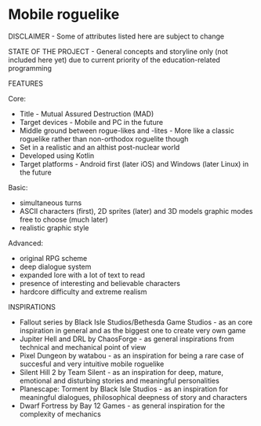 # Mobile roguelike
DISCLAIMER - Some of attributes listed here are subject to change

STATE OF THE PROJECT - General concepts and storyline only (not included here yet) due to current priority of the education-related programming

FEATURES

Core:

- Title - Mutual Assured Destruction (MAD)
- Target devices - Mobile and PC in the future
- Middle ground between rogue-likes and -lites - More like a classic roguelike rather than non-orthodox roguelite though
- Set in a realistic and an althist post-nuclear world
- Developed using Kotlin
- Target platforms - Android first (later iOS) and Windows (later Linux) in the future

Basic:

- simultaneous turns
- ASCII characters (first), 2D sprites (later) and 3D models graphic modes free to choose (much later)
- realistic graphic style

Advanced:

- original RPG scheme
- deep dialogue system
- expanded lore with a lot of text to read
- presence of interesting and believable characters
- hardcore difficulty and extreme realism

INSPIRATIONS

- Fallout series by Black Isle Studios/Bethesda Game Studios - as an core inspiration in general and as the biggest one to create very own game
- Jupiter Hell and DRL by ChaosForge - as general inspirations from technical and mechanical point of view
- Pixel Dungeon by watabou - as an inspiration for being a rare case of succesful and very intuitive mobile roguelike
- Silent Hill 2 by Team Silent - as an inspiration for deep, mature, emotional and disturbing stories and meaningful personalities
- Planescape: Torment by Black Isle Studios - as an inspiration for meaningful dialogues, philosophical deepness of story and characters
- Dwarf Fortress by Bay 12 Games - as general inspiration for the complexity of mechanics
